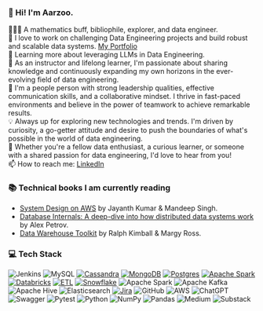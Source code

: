 ### 👋 Hi! I'm Aarzoo.

<!--
**aarzoochourasia/aarzoochourasia** is a ✨ _special_ ✨ repository because its `README.md` (this file) appears on your GitHub profile.
-->
👩🏻‍💻 A mathematics buff, bibliophile, explorer, and data engineer.<br/>
👯 I love to work on challenging Data Engineering projects and build robust and scalable data systems. [My Portfolio](https://linktr.ee/aarzoo_chourasia)<br/>
🌱 Learning more about leveraging LLMs in Data Engineering.<br/>
💼 As an instructor and lifelong learner, I'm passionate about sharing knowledge and continuously expanding my own horizons in the ever-evolving field of data engineering.<br/>
🌟 I'm a people person with strong leadership qualities, effective communication skills, and a collaborative mindset. I thrive in fast-paced environments and believe in the power of teamwork to achieve remarkable results.<br/>
💡 Always up for exploring new technologies and trends. I'm driven by curiosity, a go-getter attitude and desire to push the boundaries of what's possible in the world of data engineering.<br/>
🚀 Whether you're a fellow data enthusiast, a curious learner, or someone with a shared passion for data engineering, I'd love to hear from you!<br/>
📫 How to reach me: [LinkedIn](https://www.linkedin.com/in/aarzoo-chourasia-datascientist/)<br/>

### 📚 Technical books I am currently reading <br/>
- [System Design on AWS](https://www.oreilly.com/library/view/system-design-on/9781098146887/?_gl=1*1llju0p*_ga*MTEyODYyNTg0My4xNzM5NjE3Njgw*_ga_092EL089CH*czE3NTExOTEwNDkkbzI0JGcxJHQxNzUxMTkxMTA1JGo0JGwwJGgw) by Jayanth Kumar & Mandeep Singh.<br/>
- [Database Internals: A deep-dive into how distributed data systems work](https://www.goodreads.com/book/show/44647144-database-internals) by Alex Petrov. <br/>
- [Data Warehouse Toolkit](https://www.kimballgroup.com/data-warehouse-business-intelligence-resources/books/data-warehouse-dw-toolkit/) by Ralph Kimball & Margy Ross. <br/>

### 💻 Tech Stack
![Jenkins](https://img.shields.io/badge/jenkins-%232C5263.svg?style=for-the-badge&logo=jenkins&logoColor=white)
![MySQL](https://img.shields.io/badge/mysql-4479A1.svg?style=for-the-badge&logo=mysql&logoColor=white)
[![Cassandra](https://img.shields.io/badge/Cassandra-%231287B1.svg?logo=apache-cassandra&logoColor=white)](#)
[![MongoDB](https://img.shields.io/badge/MongoDB-%234ea94b.svg?logo=mongodb&logoColor=white)](#)
[![Postgres](https://img.shields.io/badge/Postgres-%23316192.svg?logo=postgresql&logoColor=white)](#)
[![Apache Spark](https://img.shields.io/badge/Apache%20Spark-E25A1C?logo=apachespark&logoColor=fff)](#)
[![Databricks](https://img.shields.io/badge/Databricks-FF3621?logo=databricks&logoColor=fff)](#)
[![ETL](https://custom-icon-badges.demolab.com/badge/ETL-9370DB?logo=etl-logo&logoColor=fff)](#)
[![Snowflake](https://img.shields.io/badge/Snowflake-29B5E8?logo=snowflake&logoColor=fff)](#)
![Apache Spark](https://img.shields.io/badge/Apache%20Spark-FDEE21?style=flat-square&logo=apachespark&logoColor=black)
![Apache Kafka](https://img.shields.io/badge/Apache%20Kafka-000?style=for-the-badge&logo=apachekafka)
![Apache Hive](https://img.shields.io/badge/Apache%20Hive-FDEE21?style=for-the-badge&logo=apachehive&logoColor=black)
![Elasticsearch](https://img.shields.io/badge/elasticsearch-%230377CC.svg?style=for-the-badge&logo=elasticsearch&logoColor=white)
[![Jira](https://img.shields.io/badge/Jira-0052CC?logo=jira&logoColor=fff)](#)
![GitHub](https://img.shields.io/badge/github-%23121011.svg?style=for-the-badge&logo=github&logoColor=white)
![AWS](https://img.shields.io/badge/AWS-%23FF9900.svg?style=for-the-badge&logo=amazon-aws&logoColor=white)
![ChatGPT](https://img.shields.io/badge/chatGPT-74aa9c?style=for-the-badge&logo=openai&logoColor=white)
![Swagger](https://img.shields.io/badge/-Swagger-%23Clojure?style=for-the-badge&logo=swagger&logoColor=white)
![Pytest](https://img.shields.io/badge/pytest-%23ffffff.svg?style=for-the-badge&logo=pytest&logoColor=2f9fe3)
![Python](https://img.shields.io/badge/python-3670A0?style=for-the-badge&logo=python&logoColor=ffdd54)
![NumPy](https://img.shields.io/badge/numpy-%23013243.svg?style=for-the-badge&logo=numpy&logoColor=white)
![Pandas](https://img.shields.io/badge/pandas-%23150458.svg?style=for-the-badge&logo=pandas&logoColor=white)
![Medium](https://img.shields.io/badge/Medium-12100E?style=for-the-badge&logo=medium&logoColor=white)
![Substack](https://img.shields.io/badge/Substack-%23006f5c.svg?style=for-the-badge&logo=substack&logoColor=FF6719)

